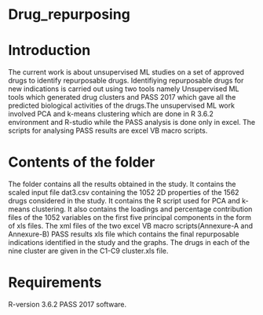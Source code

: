 # Drug_repurposing  
# Introduction
The current work is about unsupervised ML studies on a set of approved drugs to identify repurposable drugs. Identifiying repurposable drugs for new indications is carried out using two tools namely Unsupervised ML tools which generated drug clusters and PASS 2017 which gave all the predicted biological activities of the drugs.The unsupervised ML work involved PCA and k-means clustering which are done in R 3.6.2 environment and R-studio while the PASS analysis is done only in excel. The scripts for analysing PASS results are excel VB macro scripts.

# Contents of the folder
The folder contains all the results obtained in the study. 
It contains the scaled input file dat3.csv containing the 1052 2D properties of the 1562 drugs considered in the study.
It contains the R script used for PCA and k-means clustering.
It also contains the loadings and percentage contribution files of the 1052 variables on the first five principal components in the form of xls files.
The xml files of the two excel VB macro scripts(Annexure-A and Annexure-B)
PASS results xls file which contains the final repurposable indications identified in the study and the graphs.
The drugs in each of the nine cluster are given in the C1-C9 cluster.xls file.

# Requirements
R-version 3.6.2
PASS 2017 software.
